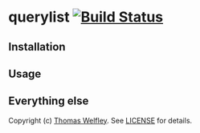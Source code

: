 # querylist [![Build Status](https://travis-ci.org/thomasw/querylist.png)](https://travis-ci.org/thomasw/querylist)


## Installation


## Usage


## Everything else


Copyright (c) [Thomas Welfley](http://welfley.me). See
[LICENSE](https://github.com/thomasw/querylist/blob/master/LICENSE) for
details.